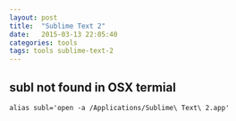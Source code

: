 ```yaml
---
layout: post
title:  "Sublime Text 2"
date:   2015-03-13 22:05:40
categories: tools
tags: tools sublime-text-2
---
```


subl not found in OSX termial
-------
    alias subl='open -a /Applications/Sublime\ Text\ 2.app'